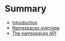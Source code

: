 # Summary

* [Introduction](README.md)
* [Namespaces overview](chapter1.md)
* [The namespaces API](chapter2.md)

